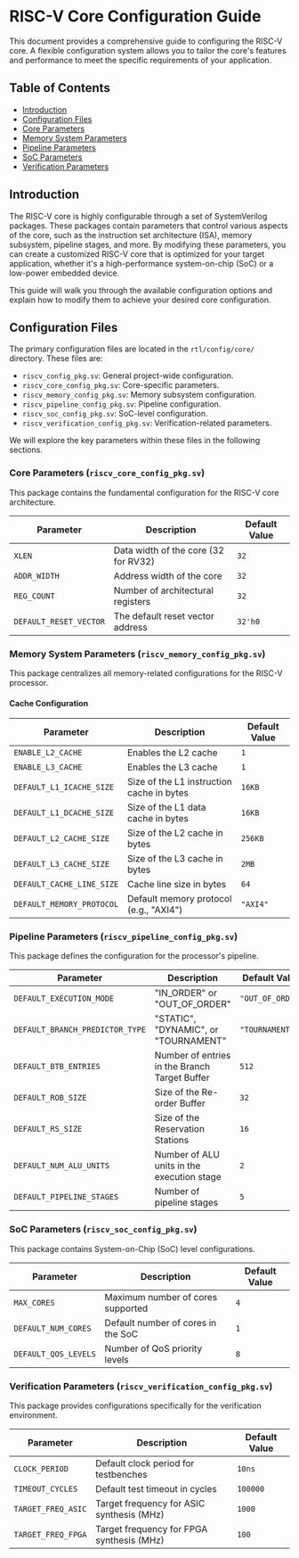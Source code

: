 # RISC-V Core Configuration Guide

This document provides a comprehensive guide to configuring the RISC-V core. A flexible configuration system allows you to tailor the core's features and performance to meet the specific requirements of your application.

## Table of Contents

- [Introduction](#introduction)
- [Configuration Files](#configuration-files)
- [Core Parameters](#core-parameters)
- [Memory System Parameters](#memory-system-parameters)
- [Pipeline Parameters](#pipeline-parameters)
- [SoC Parameters](#soc-parameters)
- [Verification Parameters](#verification-parameters)

## Introduction

The RISC-V core is highly configurable through a set of SystemVerilog packages. These packages contain parameters that control various aspects of the core, such as the instruction set architecture (ISA), memory subsystem, pipeline stages, and more. By modifying these parameters, you can create a customized RISC-V core that is optimized for your target application, whether it's a high-performance system-on-chip (SoC) or a low-power embedded device.

This guide will walk you through the available configuration options and explain how to modify them to achieve your desired core configuration.

## Configuration Files

The primary configuration files are located in the `rtl/config/core/` directory. These files are:

-   `riscv_config_pkg.sv`: General project-wide configuration.
-   `riscv_core_config_pkg.sv`: Core-specific parameters.
-   `riscv_memory_config_pkg.sv`: Memory subsystem configuration.
-   `riscv_pipeline_config_pkg.sv`: Pipeline configuration.
-   `riscv_soc_config_pkg.sv`: SoC-level configuration.
-   `riscv_verification_config_pkg.sv`: Verification-related parameters.

We will explore the key parameters within these files in the following sections.

### Core Parameters (`riscv_core_config_pkg.sv`)

This package contains the fundamental configuration for the RISC-V core architecture.

| Parameter              | Description                               | Default Value |
| ---------------------- | ----------------------------------------- | ------------- |
| `XLEN`                 | Data width of the core (32 for RV32)      | `32`          |
| `ADDR_WIDTH`           | Address width of the core                 | `32`          |
| `REG_COUNT`            | Number of architectural registers         | `32`          |
| `DEFAULT_RESET_VECTOR` | The default reset vector address          | `32'h0`       |

### Memory System Parameters (`riscv_memory_config_pkg.sv`)

This package centralizes all memory-related configurations for the RISC-V processor.

#### Cache Configuration

| Parameter                | Description                                        | Default Value    |
| ------------------------ | -------------------------------------------------- | ---------------- |
| `ENABLE_L2_CACHE`        | Enables the L2 cache                               | `1`              |
| `ENABLE_L3_CACHE`        | Enables the L3 cache                               | `1`              |
| `DEFAULT_L1_ICACHE_SIZE` | Size of the L1 instruction cache in bytes          | `16KB`           |
| `DEFAULT_L1_DCACHE_SIZE` | Size of the L1 data cache in bytes                 | `16KB`           |
| `DEFAULT_L2_CACHE_SIZE`  | Size of the L2 cache in bytes                      | `256KB`          |
| `DEFAULT_L3_CACHE_SIZE`  | Size of the L3 cache in bytes                      | `2MB`            |
| `DEFAULT_CACHE_LINE_SIZE`| Cache line size in bytes                           | `64`             |
| `DEFAULT_MEMORY_PROTOCOL`| Default memory protocol (e.g., "AXI4")             | `"AXI4"`         |

### Pipeline Parameters (`riscv_pipeline_config_pkg.sv`)

This package defines the configuration for the processor's pipeline.

| Parameter                     | Description                                    | Default Value      |
| ----------------------------- | ---------------------------------------------- | ------------------ |
| `DEFAULT_EXECUTION_MODE`      | "IN_ORDER" or "OUT_OF_ORDER"                   | `"OUT_OF_ORDER"`   |
| `DEFAULT_BRANCH_PREDICTOR_TYPE` | "STATIC", "DYNAMIC", or "TOURNAMENT"           | `"TOURNAMENT"`     |
| `DEFAULT_BTB_ENTRIES`         | Number of entries in the Branch Target Buffer  | `512`              |
| `DEFAULT_ROB_SIZE`            | Size of the Re-order Buffer                    | `32`               |
| `DEFAULT_RS_SIZE`             | Size of the Reservation Stations               | `16`               |
| `DEFAULT_NUM_ALU_UNITS`       | Number of ALU units in the execution stage     | `2`                |
| `DEFAULT_PIPELINE_STAGES`     | Number of pipeline stages                      | `5`                |

### SoC Parameters (`riscv_soc_config_pkg.sv`)

This package contains System-on-Chip (SoC) level configurations.

| Parameter           | Description                               | Default Value |
| ------------------- | ----------------------------------------- | ------------- |
| `MAX_CORES`         | Maximum number of cores supported         | `4`           |
| `DEFAULT_NUM_CORES` | Default number of cores in the SoC        | `1`           |
| `DEFAULT_QOS_LEVELS`| Number of QoS priority levels             | `8`           |

### Verification Parameters (`riscv_verification_config_pkg.sv`)

This package provides configurations specifically for the verification environment.

| Parameter               | Description                               | Default Value |
| ----------------------- | ----------------------------------------- | ------------- |
| `CLOCK_PERIOD`          | Default clock period for testbenches      | `10ns`        |
| `TIMEOUT_CYCLES`        | Default test timeout in cycles            | `100000`      |
| `TARGET_FREQ_ASIC`      | Target frequency for ASIC synthesis (MHz) | `1000`        |
| `TARGET_FREQ_FPGA`      | Target frequency for FPGA synthesis (MHz) | `100`         | 